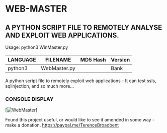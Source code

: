 # WEB-MASTER
## A PYTHON SCRIPT FILE TO REMOTELY ANALYSE AND EXPLOIT WEB APPLICATIONS.

Usage: python3 WinMaster.py

| LANGUAGE  | FILENAME         | MD5 Hash                         | Version |
|------     |------            | -------                          | ----    |
| python3   | WebMaster.py     |                                  | Bank    |

A python script file to remotely exploit web applications - It can test ssls, sqlinjection, and so much more...

### CONSOLE DISPLAY
[![WebMaster](https://github.com/BroadbentT/WEB-MASTER/picture1.png)]

Found this project useful, or would like to see it amended in some way - make a donation.
https://paypal.me/TerenceBroadbent

